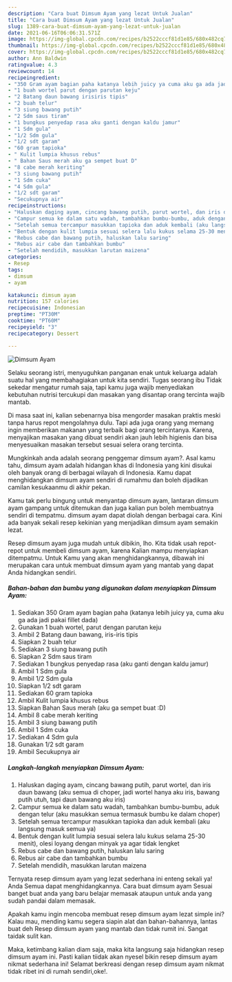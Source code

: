 ```yaml
---
description: "Cara buat Dimsum Ayam yang lezat Untuk Jualan"
title: "Cara buat Dimsum Ayam yang lezat Untuk Jualan"
slug: 1389-cara-buat-dimsum-ayam-yang-lezat-untuk-jualan
date: 2021-06-16T06:06:31.571Z
image: https://img-global.cpcdn.com/recipes/b2522cccf81d1e85/680x482cq70/dimsum-ayam-foto-resep-utama.jpg
thumbnail: https://img-global.cpcdn.com/recipes/b2522cccf81d1e85/680x482cq70/dimsum-ayam-foto-resep-utama.jpg
cover: https://img-global.cpcdn.com/recipes/b2522cccf81d1e85/680x482cq70/dimsum-ayam-foto-resep-utama.jpg
author: Ann Baldwin
ratingvalue: 4.3
reviewcount: 14
recipeingredient:
- "350 Gram ayam bagian paha katanya lebih juicy ya cuma aku ga ada jadi pakai fillet dada"
- "1 buah wortel parut dengan parutan keju"
- "2 Batang daun bawang irisiris tipis"
- "2 buah telur"
- "3 siung bawang putih"
- "2 Sdm saus tiram"
- "1 bungkus penyedap rasa aku ganti dengan kaldu jamur"
- "1 Sdm gula"
- "1/2 Sdm gula"
- "1/2 sdt garam"
- "60 gram tapioka"
- " Kulit lumpia khusus rebus"
- " Bahan Saus merah aku ga sempet buat D"
- "8 cabe merah keriting"
- "3 siung bawang putih"
- "1 Sdm cuka"
- "4 Sdm gula"
- "1/2 sdt garam"
- "Secukupnya air"
recipeinstructions:
- "Haluskan daging ayam, cincang bawang putih, parut wortel, dan iris daun bawang (aku semua di choper, jadi wortel hanya aku iris, bawang putih utuh, tapi daun bawang aku iris)"
- "Campur semua ke dalam satu wadah, tambahkan bumbu-bumbu, aduk dengan telur (aku masukkan semua termasuk bumbu ke dalam choper)"
- "Setelah semua tercampur masukkan tapioka dan aduk kembali (aku langsung masuk semua ya)"
- "Bentuk dengan kulit lumpia sesuai selera lalu kukus selama 25-30 menit), olesi loyang dengan minyak ya agar tidak lengket"
- "Rebus cabe dan bawang putih, haluskan lalu saring"
- "Rebus air cabe dan tambahkan bumbu"
- "Setelah mendidih, masukkan larutan maizena"
categories:
- Resep
tags:
- dimsum
- ayam

katakunci: dimsum ayam 
nutrition: 157 calories
recipecuisine: Indonesian
preptime: "PT30M"
cooktime: "PT60M"
recipeyield: "3"
recipecategory: Dessert

---
```



![Dimsum Ayam](https://img-global.cpcdn.com/recipes/b2522cccf81d1e85/680x482cq70/dimsum-ayam-foto-resep-utama.jpg)

Selaku seorang istri, menyuguhkan panganan enak untuk keluarga adalah suatu hal yang membahagiakan untuk kita sendiri. Tugas seorang ibu Tidak sekedar mengatur rumah saja, tapi kamu juga wajib menyediakan kebutuhan nutrisi tercukupi dan masakan yang disantap orang tercinta wajib mantab.

Di masa  saat ini, kalian sebenarnya bisa mengorder masakan praktis meski tanpa harus repot mengolahnya dulu. Tapi ada juga orang yang memang ingin memberikan makanan yang terbaik bagi orang tercintanya. Karena, menyajikan masakan yang dibuat sendiri akan jauh lebih higienis dan bisa menyesuaikan masakan tersebut sesuai selera orang tercinta. 



Mungkinkah anda adalah seorang penggemar dimsum ayam?. Asal kamu tahu, dimsum ayam adalah hidangan khas di Indonesia yang kini disukai oleh banyak orang di berbagai wilayah di Indonesia. Kamu dapat menghidangkan dimsum ayam sendiri di rumahmu dan boleh dijadikan camilan kesukaanmu di akhir pekan.

Kamu tak perlu bingung untuk menyantap dimsum ayam, lantaran dimsum ayam gampang untuk ditemukan dan juga kalian pun boleh membuatnya sendiri di tempatmu. dimsum ayam dapat diolah dengan berbagai cara. Kini ada banyak sekali resep kekinian yang menjadikan dimsum ayam semakin lezat.

Resep dimsum ayam juga mudah untuk dibikin, lho. Kita tidak usah repot-repot untuk membeli dimsum ayam, karena Kalian mampu menyiapkan ditempatmu. Untuk Kamu yang akan menghidangkannya, dibawah ini merupakan cara untuk membuat dimsum ayam yang mantab yang dapat Anda hidangkan sendiri.

<!--inarticleads1-->

##### Bahan-bahan dan bumbu yang digunakan dalam menyiapkan Dimsum Ayam:

1. Sediakan 350 Gram ayam bagian paha (katanya lebih juicy ya, cuma aku ga ada jadi pakai fillet dada)
1. Gunakan 1 buah wortel, parut dengan parutan keju
1. Ambil 2 Batang daun bawang, iris-iris tipis
1. Siapkan 2 buah telur
1. Sediakan 3 siung bawang putih
1. Siapkan 2 Sdm saus tiram
1. Sediakan 1 bungkus penyedap rasa (aku ganti dengan kaldu jamur)
1. Ambil 1 Sdm gula
1. Ambil 1/2 Sdm gula
1. Siapkan 1/2 sdt garam
1. Sediakan 60 gram tapioka
1. Ambil  Kulit lumpia khusus rebus
1. Siapkan  Bahan Saus merah (aku ga sempet buat :D)
1. Ambil 8 cabe merah keriting
1. Ambil 3 siung bawang putih
1. Ambil 1 Sdm cuka
1. Sediakan 4 Sdm gula
1. Gunakan 1/2 sdt garam
1. Ambil Secukupnya air




<!--inarticleads2-->

##### Langkah-langkah menyiapkan Dimsum Ayam:

1. Haluskan daging ayam, cincang bawang putih, parut wortel, dan iris daun bawang (aku semua di choper, jadi wortel hanya aku iris, bawang putih utuh, tapi daun bawang aku iris)
1. Campur semua ke dalam satu wadah, tambahkan bumbu-bumbu, aduk dengan telur (aku masukkan semua termasuk bumbu ke dalam choper)
1. Setelah semua tercampur masukkan tapioka dan aduk kembali (aku langsung masuk semua ya)
1. Bentuk dengan kulit lumpia sesuai selera lalu kukus selama 25-30 menit), olesi loyang dengan minyak ya agar tidak lengket
1. Rebus cabe dan bawang putih, haluskan lalu saring
1. Rebus air cabe dan tambahkan bumbu
1. Setelah mendidih, masukkan larutan maizena




Ternyata resep dimsum ayam yang lezat sederhana ini enteng sekali ya! Anda Semua dapat menghidangkannya. Cara buat dimsum ayam Sesuai banget buat anda yang baru belajar memasak ataupun untuk anda yang sudah pandai dalam memasak.

Apakah kamu ingin mencoba membuat resep dimsum ayam lezat simple ini? Kalau mau, mending kamu segera siapin alat dan bahan-bahannya, lantas buat deh Resep dimsum ayam yang mantab dan tidak rumit ini. Sangat taidak sulit kan. 

Maka, ketimbang kalian diam saja, maka kita langsung saja hidangkan resep dimsum ayam ini. Pasti kalian tiidak akan nyesel bikin resep dimsum ayam nikmat sederhana ini! Selamat berkreasi dengan resep dimsum ayam nikmat tidak ribet ini di rumah sendiri,oke!.

